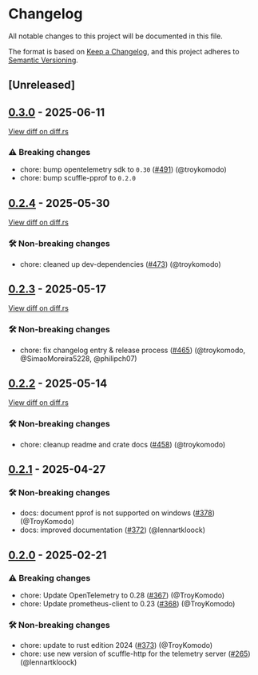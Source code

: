 # Changelog

<!--
This file is automatically generated by our release process.
DO NOT edit it directly.
If you want to add a change log entry for this package,
please create a new file in /changes.d/<pr-number>.toml
Refer to the [README.md](/changes.d/README.md) for more information.
-->

All notable changes to this project will be documented in this file.

The format is based on [Keep a Changelog](https://keepachangelog.com/en/1.0.0/),
and this project adheres to [Semantic Versioning](https://semver.org/spec/v2.0.0.html).

## [Unreleased]

## [0.3.0](https://github.com/ScuffleCloud/scuffle/releases/tag/scuffle-bootstrap-telemetry-v0.3.0) - 2025-06-11

[View diff on diff.rs](https://diff.rs/scuffle-bootstrap-telemetry/0.2.4/scuffle-bootstrap-telemetry/0.3.0/Cargo.toml)

### ⚠️ Breaking changes

- chore: bump opentelemetry sdk to `0.30` ([#491](https://github.com/scufflecloud/scuffle/pull/491)) (@troykomodo)
- chore: bump scuffle-pprof to `0.2.0`

## [0.2.4](https://github.com/ScuffleCloud/scuffle/releases/tag/scuffle-bootstrap-telemetry-v0.2.4) - 2025-05-30

[View diff on diff.rs](https://diff.rs/scuffle-bootstrap-telemetry/0.2.3/scuffle-bootstrap-telemetry/0.2.4/Cargo.toml)

### 🛠️ Non-breaking changes

- chore: cleaned up dev-dependencies ([#473](https://github.com/scufflecloud/scuffle/pull/473)) (@troykomodo)

## [0.2.3](https://github.com/ScuffleCloud/scuffle/releases/tag/scuffle-bootstrap-telemetry-v0.2.3) - 2025-05-17

[View diff on diff.rs](https://diff.rs/scuffle-bootstrap-telemetry/0.2.2/scuffle-bootstrap-telemetry/0.2.3/Cargo.toml)

### 🛠️ Non-breaking changes

- chore: fix changelog entry & release process ([#465](https://github.com/scufflecloud/scuffle/pull/465)) (@troykomodo, @SimaoMoreira5228, @philipch07)

## [0.2.2](https://github.com/ScuffleCloud/scuffle/releases/tag/scuffle-bootstrap-telemetry-v0.2.2) - 2025-05-14

[View diff on diff.rs](https://diff.rs/scuffle-bootstrap-telemetry/0.2.1/scuffle-bootstrap-telemetry/0.2.2/Cargo.toml)

### 🛠️ Non-breaking changes

- chore: cleanup readme and crate docs ([#458](https://github.com/scufflecloud/scuffle/pull/458)) (@troykomodo)

## [0.2.1](https://github.com/ScuffleCloud/scuffle/releases/tag/scuffle-bootstrap-telemetry-v0.2.1) - 2025-04-27

### 🛠️ Non-breaking changes

- docs: document pprof is not supported on windows ([#378](https://github.com/scufflecloud/scuffle/pull/378)) (@TroyKomodo)
- docs: improved documentation ([#372](https://github.com/scufflecloud/scuffle/pull/372)) (@lennartkloock)

## [0.2.0](https://github.com/ScuffleCloud/scuffle/releases/tag/scuffle-bootstrap-telemetry-v0.2.0) - 2025-02-21

### ⚠️ Breaking changes

- chore: Update OpenTelemetry to 0.28 ([#367](https://github.com/scufflecloud/scuffle/pull/367)) (@TroyKomodo)
- chore: Update prometheus-client to 0.23 ([#368](https://github.com/scufflecloud/scuffle/pull/368)) (@TroyKomodo)

### 🛠️ Non-breaking changes

- chore: update to rust edition 2024 ([#373](https://github.com/scufflecloud/scuffle/pull/373)) (@TroyKomodo)
- chore: use new version of scuffle-http for the telemetry server ([#265](https://github.com/scufflecloud/scuffle/pull/265)) (@lennartkloock)
